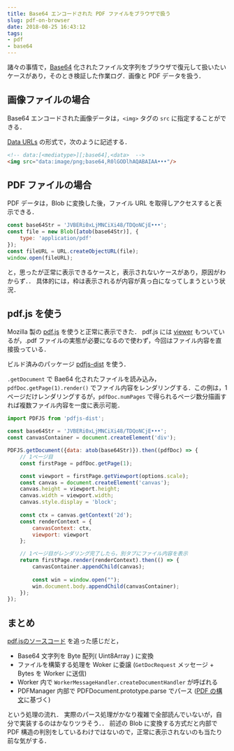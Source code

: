 ```yaml
---
title: Base64 エンコードされた PDF ファイルをブラウザで扱う
slug: pdf-on-browser
date: 2018-08-25 16:43:12
tags:
- pdf
- base64
---
```


諸々の事情で，[Base64](https://ja.wikipedia.org/wiki/Base64) 化されたファイル文字列をブラウザで復元して扱いたいケースがあり，そのとき検証した作業ログ．画像と PDF データを扱う．

## 画像ファイルの場合

Base64 エンコードされた画像データは，`<img>` タグの `src` に指定することができる．

[Data URLs](https://developer.mozilla.org/en-US/docs/Web/HTTP/Basics_of_HTTP/Data_URIs#Syntax) の形式で，次のように記述する．

```html
<!-- data:[<mediatype>][;base64],<data>  -->
<img src="data:image/png;base64,R0lGODlhAQABAIAA•••"/>
```

## PDF ファイルの場合

PDF データは，Blob に変換した後，ファイル URL を取得しアクセスすると表示できる．

```javascript
const base64Str = 'JVBERi0xLjMNCiXi48/TDQoNCjE•••';
const file = new Blob([atob(base64Str)], {
	type: 'application/pdf'
});
const fileURL = URL.createObjectURL(file);
window.open(fileURL);
```

と，思ったが正常に表示できるケースと，表示されないケースがあり，原因がわからず．．
具体的には，枠は表示されるが内容が真っ白になってしまうという状況．


## pdf.js を使う

Mozilla 製の [pdf.js](https://github.com/mozilla/pdf.js) を使うと正常に表示できた．
pdf.js には [viewer](https://mozilla.github.io/pdf.js/web/viewer.html) もついているが，.pdf ファイルの実態が必要になるので使わず，今回はファイル内容を直接扱っている．


ビルド済みのパッケージ [pdfjs-dist](https://github.com/mozilla/pdfjs-dist) を使う．

`.getDocument` で Bae64 化されたファイルを読み込み，`pdfDoc.getPage(1).render()` でファイル内容をレンダリングする．この例は，1ページだけレンダリングするが，`pdfDoc.numPages` で得られるページ数分描画すれば複数ファイル内容を一度に表示可能．


```javascript
import PDFJS from 'pdfjs-dist';

const base64Str = 'JVBERi0xLjMNCiXi48/TDQoNCjE•••';
const canvasContainer = document.createElement('div');

PDFJS.getDocument({data: atob(base64Str)}).then((pdfDoc) => {
    // 1ページ目
    const firstPage = pdfDoc.getPage(1);

    const viewport = firstPage.getViewport(options.scale);
    const canvas = document.createElement('canvas');
    canvas.height = viewport.height;
    canvas.width = viewport.width;
    canvas.style.display = 'block';
	
    const ctx = canvas.getContext('2d');
    const renderContext = {
        canvasContext: ctx,
        viewport: viewport
    };

	// 1ページ目がレンダリング完了したら，別タブにファイル内容を表示
    return firstPage.render(renderContext).then(() => {
        canvasContainer.appendChild(canvas);
		
        const win = window.open("");
        win.document.body.appendChild(canvasContainer);
    });
});
```

## まとめ

[pdf.jsのソースコード](https://github.com/mozilla/pdfjs-dist/blob/master/lib/display/api.js#L127-L138) を追った感じだと，

- Base64 文字列を Byte 配列( Uint8Array ) に変換
- ファイルを構築する処理を Woker に委譲 (`GetDocRequest` メッセージ + Bytes を Worker に送信)
- Worker 内で `WorkerMessageHandler.createDocumentHandler` が呼ばれる
- PDFManager 内部で PDFDocument.prototype.parse でパース ([PDF の構文](http://www.pdf-tools.trustss.co.jp/Syntax/parsePdfProc.html)に基づく)

という処理の流れ．
実際のパース処理がかなり複雑で全部読んでいないが，自分で実装するのはかなりツラそう．．
前述の Blob に変換する方式だと内部で PDF 構造の判別をしているわけではないので，正常に表示されないのも当たり前な気がする．

